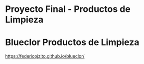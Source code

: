 # Proyecto Final - Productos de Limpieza

# Blueclor Productos de Limpieza

https://federicojzito.github.io/blueclor/

